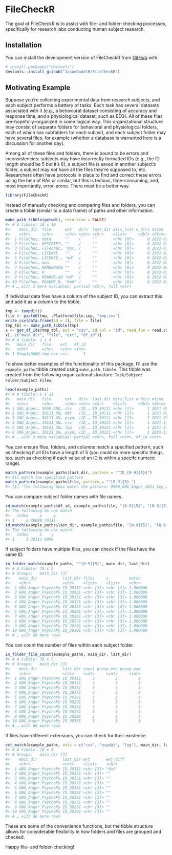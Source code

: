 
# FileCheckR

The goal of FileCheckR is to assist with file- and folder-checking
processes, specifically for research labs conducting human subject
research.

## Installation

You can install the development version of FileCheckR from
[GitHub](https://github.com/) with:

``` r
# install.packages("devtools")
devtools::install_github("JasonDude16/FileCheckR")
```

## Motivating Example

Suppose you’re collecting experimental data from research subjects, and
each subject performs a battery of tasks. Each task has several datasets
associated with it (e.g., a behavioral dataset consisting of accuracy
and response time, and a physiological dataset, such as EEG). All of
these files are–hopefully–organized in some logical way. This
organizational structure may consist of separate folders for behavioral
and physiological folders, each of which has subfolders for each
subject, and each subject folder may have several files, for example
(whether a database is warranted here is a discussion for another day).

Among all of these files and folders, there is bound to be errors and
inconsistencies: subjects may have incorrectly formatted IDs (e.g., the
ID length should be 5 but it’s 6), a subject file is saved in another
subject’s folder, a subject may not have all the files they’re supposed
to, etc. Researchers often have protocols in place to find and correct
these errors using the help of RAs or similar, but this is tedious,
time-consuming, and, most importantly, error-prone. There must be a
better way.

``` r
library(FileCheckR)
```

Instead of manually checking and comparing files and folders, you can
create a tibble (similar to a data frame) of paths and other
information.

``` r
make_path_tibble(getwd(), recursive = FALSE)
#> # A tibble: 10 x 10
#>    main_dir  file      ext   dirs  last_dir dirs_list n_dirs mtime              
#>    <chr>     <chr>     <chr> <chr> <chr>    <list>     <dbl> <dttm>             
#>  1 FileChec… data      ""    /     ""       <chr [0]>      0 2022-02-13 22:45:02
#>  2 FileChec… DESCRIPT… ""    /     ""       <chr [0]>      0 2022-02-14 20:31:12
#>  3 FileChec… FileChec… "Rpr… /     ""       <chr [0]>      0 2022-02-14 20:36:55
#>  4 FileChec… LICENSE   ""    /     ""       <chr [0]>      0 2022-02-13 21:16:03
#>  5 FileChec… LICENSE.… "md"  /     ""       <chr [0]>      0 2022-02-13 21:16:03
#>  6 FileChec… man       ""    /     ""       <chr [0]>      0 2022-02-14 20:44:26
#>  7 FileChec… NAMESPACE ""    /     ""       <chr [0]>      0 2022-02-14 20:40:41
#>  8 FileChec… R         ""    /     ""       <chr [0]>      0 2022-02-14 20:40:14
#>  9 FileChec… README.md "md"  /     ""       <chr [0]>      0 2022-02-14 21:18:17
#> 10 FileChec… README.R… "Rmd" /     ""       <chr [0]>      0 2022-02-14 21:25:51
#> # … with 2 more variables: partial <chr>, full <chr>
```

If individual data files have a column of the subject ID, you can
extract this and add it as a column to the tibble.

``` r
tmp <- tempdir()
file <- paste0(tmp, .Platform$file.sep, "tmp.csv")
write.csv(data.frame(id = 1), file = file)
tmp_tbl <- make_path_tibble(tmp)
x <- get_df_ids(tmp_tbl, ext = "csv", id_col = "id", read_fun = read.csv)
x[, c("main_dir", "file", "ext", "df_id")]
#> # A tibble: 1 x 4
#>   main_dir   file    ext   df_id
#>   <chr>      <chr>   <chr> <int>
#> 1 RtmpJqDONO tmp.csv csv       1
```

To show better examples of the functionality of this package, I’ll use
the `example_paths` tibble created using `make_path_tibble`. This tibble
was created from the following organizational structure:
`Task/Subject Folder/Subject Files`.

``` r
head(example_paths)
#> # A tibble: 6 x 11
#>   main_dir   file      ext   dirs  last_dir dirs_list n_dirs mtime              
#>   <chr>      <chr>     <chr> <chr> <chr>    <list>     <dbl> <dttm>             
#> 1 GNG_Anger… 9999_GNG… csv   /ID_… ID_30111 <chr [1]>      1 2021-09-29 18:43:03
#> 2 GNG_Anger… 30111_GN… dat   /ID_… ID_30111 <chr [1]>      1 2021-09-29 18:43:03
#> 3 GNG_Anger… 30111_GN… psyd… /ID_… ID_30111 <chr [1]>      1 2021-09-29 18:43:03
#> 4 GNG_Anger… 30121_GN… csv   /ID_… ID_30121 <chr [1]>      1 2021-11-13 11:43:45
#> 5 GNG_Anger… 30121_GN… log   /ID_… ID_30121 <chr [1]>      1 2021-11-13 11:43:45
#> 6 GNG_Anger… 30121_GN… psyd… /ID_… ID_30121 <chr [1]>      1 2021-11-13 11:43:45
#> # … with 3 more variables: partial <chr>, full <chr>, df_id <chr>
```

You can ensure files, folders, and columns match a specified pattern,
such as checking if all IDs have a length of 5 (you could do more
specific things, too, such as checking if each value of an ID is within
a specifc numeric range).

``` r
match_pattern(example_paths$last_dir, pattern = "^ID_[0-9]{5}$")
#> All match the specified pattern
match_pattern(example_paths$file, pattern = "^[0-9]{5}_")
#> [1] "The following does match the pattern: 9999_GNG_Anger_2021_Sep_29_1833.csv"
```

You can compare subject folder names with file names.

``` r
id_match(example_paths$df_id, example_paths$file, "[0-9]{5}", "[0-9]{5}")
#> The following do not match
#>   index     x     y
#> 1     2 88888 30111
id_match(example_paths$last_dir, example_paths$file, "[0-9]{5}", "[0-9]{4,5}")
#> The following do not match
#>   index     x    y
#> 1     1 30111 9999
```

If subject folders have multiple files, you can check if the files have
the same ID.

``` r
in_folder_match(example_paths, "^[0-9]{5}", main_dir, last_dir)
#> # A tibble: 70 x 5
#> # Groups:   main_dir [3]
#>    main_dir           last_dir files     x         match   
#>    <chr>              <chr>    <list>    <list>    <chr>   
#>  1 GNG_Anger_PsychoPy ID_30111 <chr [3]> <chr [3]> 1.000000
#>  2 GNG_Anger_PsychoPy ID_30121 <chr [3]> <chr [3]> 1.000000
#>  3 GNG_Anger_PsychoPy ID_30151 <chr [3]> <chr [3]> 1.000000
#>  4 GNG_Anger_PsychoPy ID_30171 <chr [3]> <chr [3]> 1.000000
#>  5 GNG_Anger_PsychoPy ID_30181 <chr [3]> <chr [3]> 1.000000
#>  6 GNG_Anger_PsychoPy ID_30201 <chr [3]> <chr [3]> 1.000000
#>  7 GNG_Anger_PsychoPy ID_30261 <chr [3]> <chr [3]> 1.000000
#>  8 GNG_Anger_PsychoPy ID_30271 <chr [3]> <chr [3]> 1.000000
#>  9 GNG_Anger_PsychoPy ID_30291 <chr [3]> <chr [3]> 1.000000
#> 10 GNG_Anger_PsychoPy ID_30301 <chr [3]> <chr [3]> 1.000000
#> # … with 60 more rows
```

You can count the number of files within each subject folder.

``` r
in_folder_file_count(example_paths, main_dir, last_dir)
#> # A tibble: 70 x 5
#> # Groups:   main_dir [3]
#>    main_dir           last_dir count group_min group_max
#>    <chr>              <chr>    <int>     <int>     <int>
#>  1 GNG_Anger_PsychoPy ID_30111     3         3         3
#>  2 GNG_Anger_PsychoPy ID_30121     3         3         3
#>  3 GNG_Anger_PsychoPy ID_30151     3         3         3
#>  4 GNG_Anger_PsychoPy ID_30171     3         3         3
#>  5 GNG_Anger_PsychoPy ID_30181     3         3         3
#>  6 GNG_Anger_PsychoPy ID_30201     3         3         3
#>  7 GNG_Anger_PsychoPy ID_30261     3         3         3
#>  8 GNG_Anger_PsychoPy ID_30271     3         3         3
#>  9 GNG_Anger_PsychoPy ID_30291     3         3         3
#> 10 GNG_Anger_PsychoPy ID_30301     3         3         3
#> # … with 60 more rows
```

If files have different extensions, you can check for their existence.

``` r
ext_match(example_paths, exts = c("csv", "psydat", "log"), main_dir, last_dir)
#> # A tibble: 70 x 4
#> # Groups:   main_dir [3]
#>    main_dir           last_dir ext       ext_diff
#>    <chr>              <chr>    <list>    <chr>   
#>  1 GNG_Anger_PsychoPy ID_30111 <chr [3]> "dat"   
#>  2 GNG_Anger_PsychoPy ID_30121 <chr [3]> ""      
#>  3 GNG_Anger_PsychoPy ID_30151 <chr [3]> ""      
#>  4 GNG_Anger_PsychoPy ID_30171 <chr [3]> ""      
#>  5 GNG_Anger_PsychoPy ID_30181 <chr [3]> ""      
#>  6 GNG_Anger_PsychoPy ID_30201 <chr [3]> ""      
#>  7 GNG_Anger_PsychoPy ID_30261 <chr [3]> ""      
#>  8 GNG_Anger_PsychoPy ID_30271 <chr [3]> ""      
#>  9 GNG_Anger_PsychoPy ID_30291 <chr [3]> ""      
#> 10 GNG_Anger_PsychoPy ID_30301 <chr [3]> ""      
#> # … with 60 more rows
```

These are some of the convenience functions, but the tibble structure
allows for considerable flexibility in how folders and files are grouped
and checked.

Happy file- and folder-checking!

